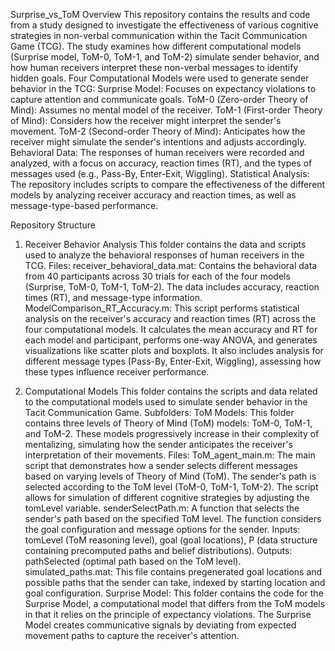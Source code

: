 
Surprise_vs_ToM
Overview
This repository contains the results and code from a study designed to investigate the effectiveness of various cognitive strategies in non-verbal communication within the Tacit Communication Game (TCG). The study examines how different computational models (Surprise model, ToM-0, ToM-1, and ToM-2) simulate sender behavior, and how human receivers interpret these non-verbal messages to identify hidden goals.
Four Computational Models were used to generate sender behavior in the TCG:
Surprise Model: Focuses on expectancy violations to capture attention and communicate goals.
ToM-0 (Zero-order Theory of Mind): Assumes no mental model of the receiver.
ToM-1 (First-order Theory of Mind): Considers how the receiver might interpret the sender's movement.
ToM-2 (Second-order Theory of Mind): Anticipates how the receiver might simulate the sender's intentions and adjusts accordingly.
Behavioral Data: The responses of human receivers were recorded and analyzed, with a focus on accuracy, reaction times (RT), and the types of messages used (e.g., Pass-By, Enter-Exit, Wiggling).
Statistical Analysis: The repository includes scripts to compare the effectiveness of the different models by analyzing receiver accuracy and reaction times, as well as message-type-based performance.

Repository Structure
1. Receiver Behavior Analysis
This folder contains the data and scripts used to analyze the behavioral responses of human receivers in the TCG.
Files:
receiver_behavioral_data.mat: Contains the behavioral data from 40 participants across 30 trials for each of the four models (Surprise, ToM-0, ToM-1, ToM-2). The data includes accuracy, reaction times (RT), and message-type information.
ModelComparison_RT_Accuracy.m:
This script performs statistical analysis on the receiver's accuracy and reaction times (RT) across the four computational models.
It calculates the mean accuracy and RT for each model and participant, performs one-way ANOVA, and generates visualizations like scatter plots and boxplots.
It also includes analysis for different message types (Pass-By, Enter-Exit, Wiggling), assessing how these types influence receiver performance.

2. Computational Models
This folder contains the scripts and data related to the computational models used to simulate sender behavior in the Tacit Communication Game.
Subfolders:
ToM Models:
This folder contains three levels of Theory of Mind (ToM) models: ToM-0, ToM-1, and ToM-2.
These models progressively increase in their complexity of mentalizing, simulating how the sender anticipates the receiver's interpretation of their movements.
Files:
ToM_agent_main.m:
The main script that demonstrates how a sender selects different messages based on varying levels of Theory of Mind (ToM).
The sender's path is selected according to the ToM level (ToM-0, ToM-1, ToM-2).
The script allows for simulation of different cognitive strategies by adjusting the tomLevel variable.
senderSelectPath.m:
A function that selects the sender's path based on the specified ToM level. The function considers the goal configuration and message options for the sender.
Inputs: tomLevel (ToM reasoning level), goal (goal locations), P (data structure containing precomputed paths and belief distributions).
Outputs: pathSelected (optimal path based on the ToM level).
simulated_paths.mat:
This file contains pregenerated goal locations and possible paths that the sender can take, indexed by starting location and goal configuration.
Surprise Model:
This folder contains the code for the Surprise Model, a computational model that differs from the ToM models in that it relies on the principle of expectancy violations. The Surprise Model creates communicative signals by deviating from expected movement paths to capture the receiver's attention.

